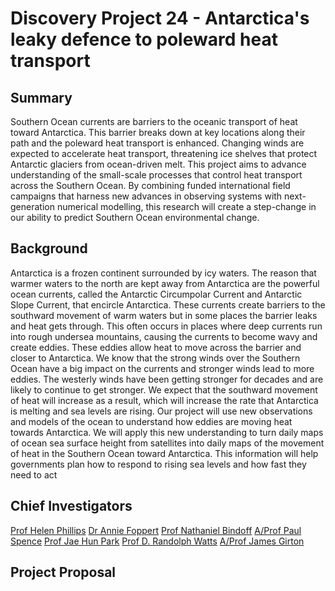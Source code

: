 # Discovery Project 24 - Antarctica's leaky defence to poleward heat transport

## Summary
Southern Ocean currents are barriers to the oceanic transport of heat toward Antarctica. This barrier breaks down at key locations along their path and the poleward heat transport is enhanced. Changing winds are expected to accelerate heat transport, threatening ice shelves that protect Antarctic glaciers from ocean-driven melt. This project aims to advance understanding of the small-scale processes that control heat transport across the Southern Ocean. By combining funded international field campaigns that harness new advances in observing systems with next-generation numerical modelling, this research will create a step-change in our ability to predict Southern Ocean environmental change.

## Background
Antarctica is a frozen continent surrounded by icy waters. The reason that warmer waters to the north are kept away from Antarctica are the powerful ocean currents, called the Antarctic Circumpolar Current and Antarctic Slope Current, that encircle Antarctica. These currents create barriers to the southward movement of warm waters but in some places the barrier leaks and heat gets through. This often occurs in places where deep currents run into rough undersea mountains, causing the currents to become wavy and create eddies. These eddies allow heat to move across the barrier and closer to Antarctica. We know that the strong winds over the Southern Ocean have a big impact on the currents and stronger winds lead to more eddies. The westerly winds have been getting stronger for decades and are likely to continue to get stronger. We expect that the southward movement of heat will increase as a result, which will increase the rate that Antarctica is melting and sea levels are rising. Our project will use new observations and models of the ocean to understand how eddies are moving heat towards Antarctica. We will apply this new understanding to turn daily maps of ocean sea surface height from satellites into daily maps of the movement of heat in the Southern Ocean toward Antarctica. This information will help governments plan how to respond to rising sea levels and how fast they need to act

## Chief Investigators
[Prof Helen Phillips](https://discover.utas.edu.au/H.E.Phillips)
[Dr Annie Foppert](https://discover.utas.edu.au/Annie.Foppert)
[Prof Nathaniel Bindoff](https://discover.utas.edu.au/N.Bindoff)
[A/Prof Paul Spence](https://discover.utas.edu.au/Paul.Spence)
[Prof Jae Hun Park](https://p-jaehunpark.inha.ac.kr/p-jaehunpark/index.do)
[Prof D. Randolph Watts](https://web.uri.edu/gso/meet/d-randolph-watts/)
[A/Prof James Girton](https://www.apl.washington.edu/people/profile.php?last_name=Girton&first_name=James)

## Project Proposal

[]()
